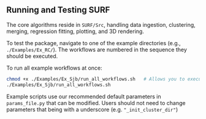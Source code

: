 ## Running and Testing SURF

The core algorithms reside in `SURF/Src`, handling data ingestion, clustering, merging, regression fitting, plotting, and 3D rendering.

To test the package, navigate to one of the example directories (e.g., `./Examples/Ex_RC/`). The workflows are numbered in the sequence they should be executed.

To run all example workflows at once:

```zsh
chmod +x ./Examples/Ex_Sjb/run_all_workflows.sh   # Allows you to execute the script
./Examples/Ex_Sjb/run_all_workflows.sh
```

Example scripts use our recommended default parameters in `params_file.py` that can be modified. Users should not need to change parameters that being with a underscore (e.g.         `"_init_cluster_dir"`)


